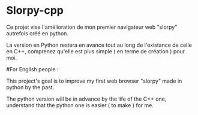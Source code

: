# Slorpy-cpp

Ce projet vise l'amélioration de mon premier navigateur web "slorpy" autrefois créé en python.

La version en Python restera en avance tout au long de l'existance de celle en C++, comprenez qu'elle est plus simple ( en terme de création ) pour moi.


#For English people :

This project's goal is to improve my first web browser "slorpy" made in python by the past.

The python version will be in advance by the life of the C++ one, understand that the python one is easier ( to make ) for me.
